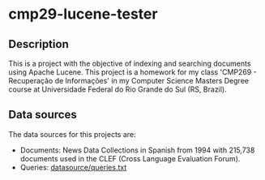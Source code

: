 # cmp29-lucene-tester
## Description
This is a project with the objective of indexing and searching documents using Apache Lucene. This project is a homework for my class 'CMP269 - Recuperação de Informações' in my Computer Science Masters Degree course at Universidade Federal do Rio Grande do Sul (RS, Brazil).

## Data sources
The data sources for this projects are:
- Documents: News Data Collections in Spanish from 1994 with 215,738 documents used in the CLEF (Cross Language Evaluation Forum).
- Queries: [datasource/queries.txt](https://github.com/clebersa/cmp269-lucene-testing/blob/master/datasource/queries.txt)
